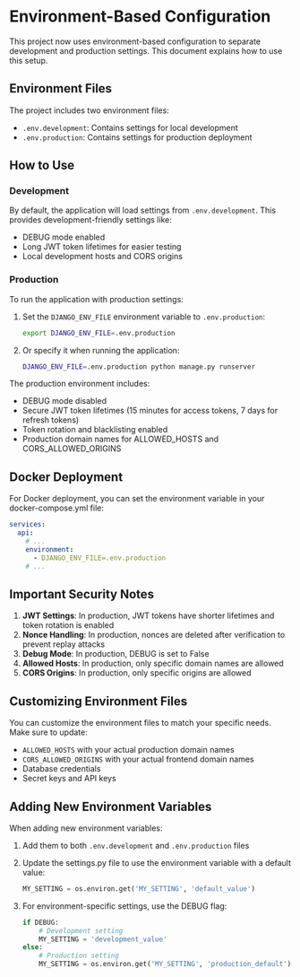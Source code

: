 # Environment-Based Configuration

This project now uses environment-based configuration to separate development and production settings. This document explains how to use this setup.

## Environment Files

The project includes two environment files:

- `.env.development`: Contains settings for local development
- `.env.production`: Contains settings for production deployment

## How to Use

### Development

By default, the application will load settings from `.env.development`. This provides development-friendly settings like:

- DEBUG mode enabled
- Long JWT token lifetimes for easier testing
- Local development hosts and CORS origins

### Production

To run the application with production settings:

1. Set the `DJANGO_ENV_FILE` environment variable to `.env.production`:

   ```bash
   export DJANGO_ENV_FILE=.env.production
   ```

2. Or specify it when running the application:

   ```bash
   DJANGO_ENV_FILE=.env.production python manage.py runserver
   ```

The production environment includes:

- DEBUG mode disabled
- Secure JWT token lifetimes (15 minutes for access tokens, 7 days for refresh tokens)
- Token rotation and blacklisting enabled
- Production domain names for ALLOWED_HOSTS and CORS_ALLOWED_ORIGINS

## Docker Deployment

For Docker deployment, you can set the environment variable in your docker-compose.yml file:

```yaml
services:
  api:
    # ...
    environment:
      - DJANGO_ENV_FILE=.env.production
    # ...
```

## Important Security Notes

1. **JWT Settings**: In production, JWT tokens have shorter lifetimes and token rotation is enabled
2. **Nonce Handling**: In production, nonces are deleted after verification to prevent replay attacks
3. **Debug Mode**: In production, DEBUG is set to False
4. **Allowed Hosts**: In production, only specific domain names are allowed
5. **CORS Origins**: In production, only specific origins are allowed

## Customizing Environment Files

You can customize the environment files to match your specific needs. Make sure to update:

- `ALLOWED_HOSTS` with your actual production domain names
- `CORS_ALLOWED_ORIGINS` with your actual frontend domain names
- Database credentials
- Secret keys and API keys

## Adding New Environment Variables

When adding new environment variables:

1. Add them to both `.env.development` and `.env.production` files
2. Update the settings.py file to use the environment variable with a default value:

   ```python
   MY_SETTING = os.environ.get('MY_SETTING', 'default_value')
   ```

3. For environment-specific settings, use the DEBUG flag:

   ```python
   if DEBUG:
       # Development setting
       MY_SETTING = 'development_value'
   else:
       # Production setting
       MY_SETTING = os.environ.get('MY_SETTING', 'production_default')
